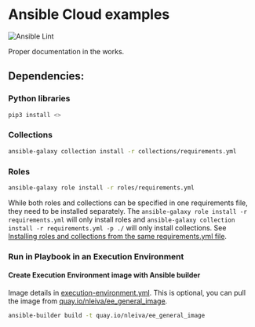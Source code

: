 # Ansible Cloud examples

![Ansible Lint](https://github.com/nleiva/ansible-cloud/workflows/Ansible%20Lint/badge.svg)


Proper documentation in the works.


## Dependencies:

### Python libraries

```bash
pip3 install <>
```

### Collections

```bash
ansible-galaxy collection install -r collections/requirements.yml
```

### Roles

```bash
ansible-galaxy role install -r roles/requirements.yml
```

While both roles and collections can be specified in one requirements file, they need to be installed separately. The `ansible-galaxy role install -r requirements.yml` will only install roles and `ansible-galaxy collection install -r requirements.yml -p ./` will only install collections. See [Installing roles and collections from the same requirements.yml file](https://docs.ansible.com/ansible/latest/galaxy/user_guide.html#installing-roles-and-collections-from-the-same-requirements-yml-file).

### Run in Playbook in an Execution Environment

#### Create Execution Environment image with Ansible builder

Image details in [execution-environment.yml](execution-environment.yml). This is optional, you can pull the image from [quay.io/nleiva/ee_general_image](https://quay.io/repository/nleiva/ee_general_image). 

```bash
ansible-builder build -t quay.io/nleiva/ee_general_image
```

